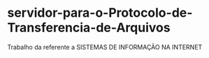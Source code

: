 # servidor-para-o-Protocolo-de-Transferencia-de-Arquivos
Trabalho da referente a SISTEMAS DE INFORMAÇÃO NA INTERNET
